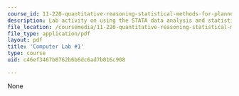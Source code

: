 ```yaml
---
course_id: 11-220-quantitative-reasoning-statistical-methods-for-planners-i-spring-2009
description: Lab activity on using the STATA data analysis and statistical software.
file_location: /coursemedia/11-220-quantitative-reasoning-statistical-methods-for-planners-i-spring-2009/c46ef3467b0762b6b6dc6ad7b016c908_MIT11_220s09_Lab01.pdf
file_type: application/pdf
layout: pdf
title: 'Computer Lab #1'
type: course
uid: c46ef3467b0762b6b6dc6ad7b016c908

---
```

None